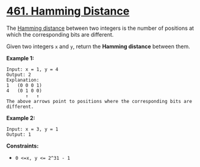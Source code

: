 # [461. Hamming Distance](https://leetcode.com/problems/hamming-distance/)

The <a href="https://en.wikipedia.org/wiki/Hamming_distance" target="_blank" class="">Hamming distance</a> between two integers is the number of positions at which the corresponding bits are different.

Given two integers `x` and `y`, return the **Hamming distance**  between them.

**Example 1:** 

```
Input: x = 1, y = 4
Output: 2
Explanation:
1   (0 0 0 1)
4   (0 1 0 0)
       ↑   ↑
The above arrows point to positions where the corresponding bits are different.
```

**Example 2:** 

```
Input: x = 3, y = 1
Output: 1
```

**Constraints:** 

- `0 <=x, y <= 2^31 - 1`
